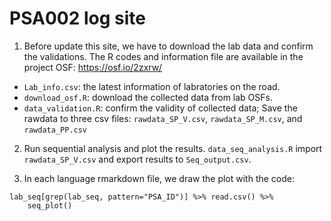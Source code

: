 # PSA002 log site

1. Before update this site, we have to download the lab data and confirm the validations. The R codes and information file are available in the project OSF: https://osf.io/2zxrw/

- `Lab_info.csv`: the latest information of labratories on the road.
- `download_osf.R`: download the collected data from lab OSFs.
- `data_validation.R`: confirm the validity of collected data; Save the rawdata to three csv files: `rawdata_SP_V.csv`, `rawdata_SP_M.csv`, and `rawdata_PP.csv`

2. Run sequential analysis and plot the results. `data_seq_analysis.R` import `rawdata_SP_V.csv` and export results to `Seq_output.csv`.

3. In each language rmarkdown file, we draw the plot with the code:

```
lab_seq[grep(lab_seq, pattern="PSA_ID")] %>% read.csv() %>%
    seq_plot()
```